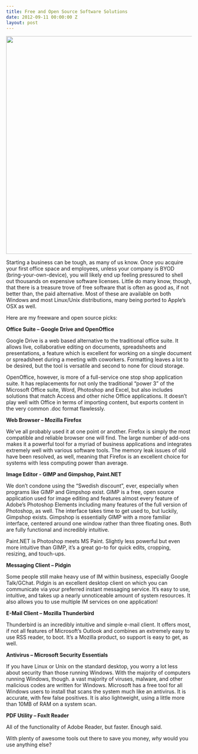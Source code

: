 ```yaml
---
title: Free and Open Source Software Solutions
date: 2012-09-11 00:00:00 Z
layout: post
---
```

 
<p><img src="http://www.freesoftwaremagazine.com/files/nodes/1202/opensource.jpg" width="590"/></p>
<p>Starting a business can be tough, as many of us know. Once you acquire your first office space and employees, unless your company is BYOD (bring-your-own-device), you will likely end up feeling pressured to shell out thousands on expensive software licenses. Little do many know, though, that there is a treasure trove of free software that is often as good as, if not better than, the paid alternative. Most of these are available on both Windows and most Linux/Unix distributions, many being ported to Apple&rsquo;s OSX as well.</p>
<p>Here are my freeware and open source picks:</p>
<p><strong>Office Suite – Google Drive and OpenOffice</strong></p>
<p>Google Drive is a web based alternative to the traditional office suite. It allows live, collaborative editing on documents, spreadsheets and presentations, a feature which is excellent for working on a single document or spreadsheet during a meeting with coworkers. Formatting leaves a lot to be desired, but the tool is versatile and second to none for cloud storage.</p>
<p>OpenOffice, however, is more of a full-service one stop shop application suite. It has replacements for not only the traditional &ldquo;power 3&rdquo; of the Microsoft Office suite, Word, Photoshop and Excel, but also includes solutions that match Access and other niche Office applications. It doesn&rsquo;t play well with Office in terms of importing content, but exports content in the very common .doc format flawlessly.</p>
<p><strong>Web Browser – Mozilla Firefox</strong></p>
<p>We&rsquo;ve all probably used it at one point or another. Firefox is simply the most compatible and reliable browser one will find. The large number of add-ons makes it a powerful tool for a myriad of business applications and integrates extremely well with various software tools. The memory leak issues of old have been resolved, as well, meaning that Firefox is an excellent choice for systems with less computing power than average.</p>
<p><strong>Image Editor - GIMP and Gimpshop, Paint.NET</strong></p>
<p>We don&rsquo;t condone using the &ldquo;Swedish discount&rdquo;, ever, especially when programs like GIMP and Gimpshop exist. GIMP is a free, open source application used for image editing and features almost every feature of Adobe&rsquo;s Photoshop Elements including many features of the full version of Photoshop, as well. The interface takes time to get used to, but luckily, Gimpshop exists. Gimpshop is essentially GIMP with a more familiar interface, centered around one window rather than three floating ones. Both are fully functional and incredibly intuitive.</p>
<p>Paint.NET is Photoshop meets MS Paint. Slightly less powerful but even more intuitive than GIMP, it&rsquo;s a great go-to for quick edits, cropping, resizing, and touch-ups.</p>
<p><strong>Messaging Client – Pidgin</strong></p>
<p>Some people still make heavy use of IM within business, especially Google Talk/GChat. Pidgin is an excellent desktop client on which you can communicate via your preferred instant messaging service. It&rsquo;s easy to use, intuitive, and takes up a nearly unnoticeable amount of system resources. It also allows you to use multiple IM services on one application!</p>
<p><strong>E-Mail Client – Mozilla Thunderbird</strong></p>
<p>Thunderbird is an incredibly intuitive and simple e-mail client. It offers most, if not all features of Microsoft&rsquo;s Outlook and combines an extremely easy to use RSS reader, to boot. It&rsquo;s a Mozilla product, so support is easy to get, as well.</p>
<p><strong>Antivirus – Microsoft Security Essentials</strong></p>
<p>If you have Linux or Unix on the standard desktop, you worry a lot less about security than those running Windows. With the majority of computers running Windows, though. a vast majority of viruses, malware, and other malicious codes are written for Windows. Microsoft has a free tool for all Windows users to install that scans the system much like an antivirus. It is accurate, with few false positives. It is also lightweight, using a little more than 10MB of RAM on a system scan.</p>
<p><strong>PDF Utility – FoxIt Reader</strong></p>
<p>All of the functionality of Adobe Reader, but faster. Enough said.</p>
<p>With plenty of awesome tools out there to save you money, <em>why</em> would you use anything else?</p>
